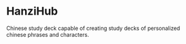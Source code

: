 # HanziHub

Chinese study deck capable of creating study decks of personalized chinese phrases and characters.

